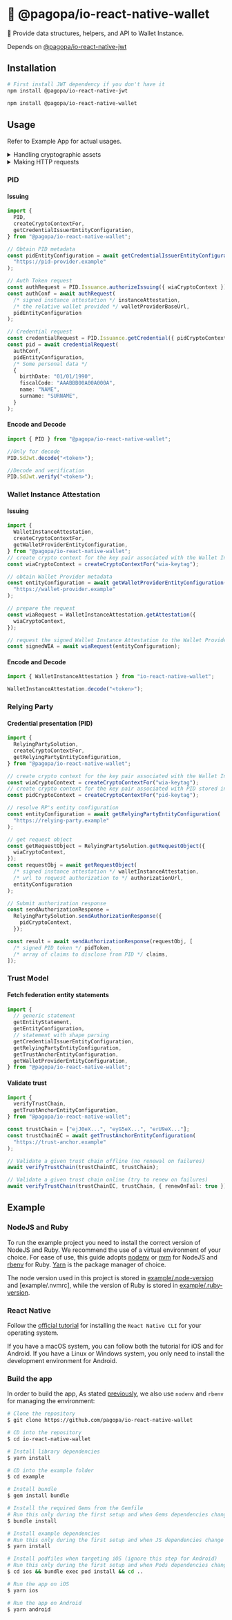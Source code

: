# 🪪 @pagopa/io-react-native-wallet

📲 Provide data structures, helpers, and API to Wallet Instance.

Depends on [@pagopa/io-react-native-jwt](https://github.com/pagopa/io-react-native-jwt)

## Installation

```sh
# First install JWT dependency if you don't have it
npm install @pagopa/io-react-native-jwt

npm install @pagopa/io-react-native-wallet
```

## Usage

Refer to Example App for actual usages.

<details>
  <summary>Handling cryptographic assets</summary>

User flows implementions make use of tokens signed using asymmetric key pairs. Such cryptographic keys are managed by the device according to its specifications. It's not the intention of this package to handle such cryptographic assets and their peculiarities; instead, an handy interface is used to provide the right abstraction to allow responsibilities segregation:

- the application knows who to generate/store/delete keys;
- the package knows when and where to use them.

The interface is `CryptoContext` inherited from the `@pagopa/io-react-native-jwt` package.

This package provides an helper to build a `CryptoContext` object bound to a given key tag

```ts
import { createCryptoContextFor } from "@pagopa/io-react-native-wallet";

const ctx = createCryptoContextFor("my-tag");
```

Be sure the key for `my-tag` already exists.

</details>

<details>
  <summary>Making HTTP requests</summary>

This package is compatibile with any http client which implements [Fetch API](https://developer.mozilla.org/en-US/docs/Web/API/Fetch_API). Functions that makes http requests allow for an optional `appFetch` parameter to provide a custom http client implementation. If not provided, the built-in implementation on the runtime is used.

</details>

### PID

#### Issuing

```ts
import {
  PID,
  createCryptoContextFor,
  getCredentialIssuerEntityConfiguration,
} from "@pagopa/io-react-native-wallet";

// Obtain PID metadata
const pidEntityConfiguration = await getCredentialIssuerEntityConfiguration(
  "https://pid-provider.example"
);

// Auth Token request
const authRequest = PID.Issuance.authorizeIssuing({ wiaCryptoContext });
const authConf = await authRequest(
  /* signed instance attestation */ instanceAttestation,
  /* the relative wallet provided */ walletProviderBaseUrl,
  pidEntityConfiguration
);

// Credential request
const credentialRequest = PID.Issuance.getCredential({ pidCryptoContext });
const pid = await credentialRequest(
  authConf,
  pidEntityConfiguration,
  /* Some personal data */
  {
    birthDate: "01/01/1990",
    fiscalCode: "AAABBB00A00A000A",
    name: "NAME",
    surname: "SURNAME",
  }
);
```

#### Encode and Decode

```ts
import { PID } from "@pagopa/io-react-native-wallet";

//Only for decode
PID.SdJwt.decode("<token>");

//Decode and verification
PID.SdJwt.verify("<token>");
```

### Wallet Instance Attestation

#### Issuing

```ts
import {
  WalletInstanceAttestation,
  createCryptoContextFor,
  getWalletProviderEntityConfiguration,
} from "@pagopa/io-react-native-wallet";
// create crypto context for the key pair associated with the Wallet Instance Attestation
const wiaCryptoContext = createCryptoContextFor("wia-keytag");

// obtain Wallet Provider metadata
const entityConfiguration = await getWalletProviderEntityConfiguration(
  "https://wallet-provider.example"
);

// prepare the request
const wiaRequest = WalletInstanceAttestation.getAttestation({
  wiaCryptoContext,
});

// request the signed Wallet Instance Attestation to the Wallet Provider
const signedWIA = await wiaRequest(entityConfiguration);
```

#### Encode and Decode

```ts
import { WalletInstanceAttestation } from "io-react-native-wallet";

WalletInstanceAttestation.decode("<token>");
```

### Relying Party

#### Credential presentation (PID)

```ts
import {
  RelyingPartySolution,
  createCryptoContextFor,
  getRelyingPartyEntityConfiguration,
} from "@pagopa/io-react-native-wallet";

// create crypto context for the key pair associated with the Wallet Instance Attestation
const wiaCryptoContext = createCryptoContextFor("wia-keytag");
// create crypto context for the key pair associated with PID stored in the device
const pidCryptoContext = createCryptoContextFor("pid-keytag");

// resolve RP's entity configuration
const entityConfiguration = await getRelyingPartyEntityConfiguration(
  "https://relying-party.example"
);

// get request object
const getRequestObject = RelyingPartySolution.getRequestObject({
  wiaCryptoContext,
});
const requestObj = await getRequestObject(
  /* signed instance attestation */ walletInstanceAttestation,
  /* url to request authorization to */ authorizationUrl,
  entityConfiguration
);

// Submit authorization response
const sendAuthorizationResponse =
  RelyingPartySolution.sendAuthorizationResponse({
    pidCryptoContext,
  });

const result = await sendAuthorizationResponse(requestObj, [
  /* signed PID token */ pidToken,
  /* array of claims to disclose from PID */ claims,
]);
```

### Trust Model

#### Fetch federation entity statements

```ts
import {
  // generic statement
  getEntityStatement,
  getEntityConfiguration,
  // statement with shape parsing
  getCredentialIssuerEntityConfiguration,
  getRelyingPartyEntityConfiguration,
  getTrustAnchorEntityConfiguration,
  getWalletProviderEntityConfiguration,
} from "@pagopa/io-react-native-wallet";
```

#### Validate trust

```ts
import {
  verifyTrustChain,
  getTrustAnchorEntityConfiguration,
} from "@pagopa/io-react-native-wallet";

const trustChain = ["ejJ0eX...", "eyG5eX...", "erU9eX..."];
const trustChainEC = await getTrustAnchorEntityConfiguration(
  "https://trust-anchor.example"
);

// Validate a given trust chain offline (no renewal on failures)
await verifyTrustChain(trustChainEC, trustChain);

// Validate a given trust chain online (try to renew on failures)
await verifyTrustChain(trustChainEC, trustChain, { renewOnFail: true });
```

## Example

### NodeJS and Ruby

To run the example project you need to install the correct version of NodeJS and Ruby.
We recommend the use of a virtual environment of your choice. For ease of use, this guide adopts [nodenv](https://github.com/nodenv/nodenv) or [nvm](https://github.com/nvm-sh/nvm) for NodeJS and [rbenv](https://github.com/rbenv/rbenv) for Ruby.
[Yarn](https://yarnpkg.com/) is the package manager of choice.

The node version used in this project is stored in [example/.node-version](example/.node-version) and [example/.nvmrc],
while the version of Ruby is stored in [example/.ruby-version](.ruby-version).

### React Native

Follow the [official tutorial](https://reactnative.dev/docs/environment-setup?guide=native) for installing the `React Native CLI` for your operating system.

If you have a macOS system, you can follow both the tutorial for iOS and for Android. If you have a Linux or Windows system, you only need to install the development environment for Android.

### Build the app

In order to build the app,
As stated [previously](#nodejs-and-ruby), we also use `nodenv` and `rbenv` for managing the environment:

```bash
# Clone the repository
$ git clone https://github.com/pagopa/io-react-native-wallet

# CD into the repository
$ cd io-react-native-wallet

# Install library dependencies
$ yarn install

# CD into the example folder
$ cd example

# Install bundle
$ gem install bundle

# Install the required Gems from the Gemfile
# Run this only during the first setup and when Gems dependencies change
$ bundle install

# Install example dependencies
# Run this only during the first setup and when JS dependencies change
$ yarn install

# Install podfiles when targeting iOS (ignore this step for Android)
# Run this only during the first setup and when Pods dependencies change
$ cd ios && bundle exec pod install && cd ..

# Run the app on iOS
$ yarn ios

# Run the app on Android
$ yarn android
```
